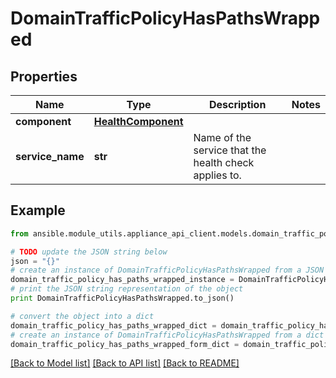 # DomainTrafficPolicyHasPathsWrapped


## Properties

Name | Type | Description | Notes
------------ | ------------- | ------------- | -------------
**component** | [**HealthComponent**](HealthComponent.md) |  | 
**service_name** | **str** | Name of the service that the health check applies to. | 

## Example

```python
from ansible.module_utils.appliance_api_client.models.domain_traffic_policy_has_paths_wrapped import DomainTrafficPolicyHasPathsWrapped

# TODO update the JSON string below
json = "{}"
# create an instance of DomainTrafficPolicyHasPathsWrapped from a JSON string
domain_traffic_policy_has_paths_wrapped_instance = DomainTrafficPolicyHasPathsWrapped.from_json(json)
# print the JSON string representation of the object
print DomainTrafficPolicyHasPathsWrapped.to_json()

# convert the object into a dict
domain_traffic_policy_has_paths_wrapped_dict = domain_traffic_policy_has_paths_wrapped_instance.to_dict()
# create an instance of DomainTrafficPolicyHasPathsWrapped from a dict
domain_traffic_policy_has_paths_wrapped_form_dict = domain_traffic_policy_has_paths_wrapped.from_dict(domain_traffic_policy_has_paths_wrapped_dict)
```
[[Back to Model list]](../README.md#documentation-for-models) [[Back to API list]](../README.md#documentation-for-api-endpoints) [[Back to README]](../README.md)


